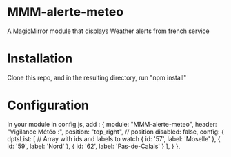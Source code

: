 # MMM-alerte-meteo
A MagicMirror module that displays Weather alerts from french service

# Installation
Clone this repo, and in the resulting directory, run "npm install"

# Configuration
In your module in config.js, add :
{
        module: "MMM-alerte-meteo",
        header: "Vigilance Météo :",
        position: "top_right",  // position
        disabled: false,
        config: {
                dptsList: [  // Array with ids and labels to watch
                        { id: '57', label: 'Moselle' },
                        { id: '59', label: 'Nord' },
                        { id: '62', label: 'Pas-de-Calais' }
                ],
        }
},
